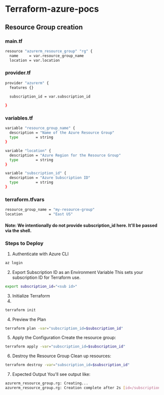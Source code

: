 # Terraform-azure-pocs


## Resource Group creation

###  main.tf

```bash
resource "azurerm_resource_group" "rg" {
  name     = var.resource_group_name
  location = var.location
```

### provider.tf
```bash
provider "azurerm" {
  features {}

  subscription_id = var.subscription_id
  
}
```
### variables.tf
```bash
variable "resource_group_name" {
  description = "Name of the Azure Resource Group"
  type        = string
}

variable "location" {
  description = "Azure Region for the Resource Group"
  type        = string
}

variable "subscription_id" {
  description = "Azure Subscription ID"
  type        = string
}
```
### terraform.tfvars

```bash
resource_group_name = "my-resource-group"
location            = "East US"
```
#### Note: We intentionally do not provide subscription_id here. It'll be passed via the shell.

### Steps to Deploy

1.  Authenticate with Azure CLI

```bash
az login
```

2.  Export Subscription ID as an Environment Variable
This sets your subscription ID for Terraform use.

```bash
export subscription_id="<sub id>"
```
3.  Initialize Terraform
4.  
```bash
terraform init
```
4.  Preview the Plan


```bash
terraform plan -var="subscription_id=$subscription_id"
```
5.  Apply the Configuration
Create the resource group:


```bash
terraform apply -var="subscription_id=$subscription_id"
```

6.  Destroy the Resource Group
Clean up resources:

```bash
terraform destroy -var="subscription_id=$subscription_id"
```

7.  Expected Output
You'll see output like:

```bash
azurerm_resource_group.rg: Creating...
azurerm_resource_group.rg: Creation complete after 2s [id=/subscriptions/xxx/resourceGroups/my-resource-group]
```
